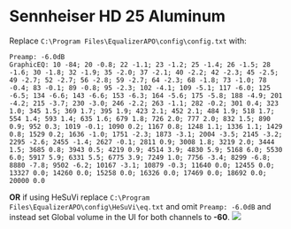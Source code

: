 # Sennheiser HD 25 Aluminum
Replace `C:\Program Files\EqualizerAPO\config\config.txt` with:
```
Preamp: -6.0dB
GraphicEQ: 10 -84; 20 -0.8; 22 -1.1; 23 -1.2; 25 -1.4; 26 -1.5; 28 -1.6; 30 -1.8; 32 -1.9; 35 -2.0; 37 -2.1; 40 -2.2; 42 -2.3; 45 -2.5; 49 -2.7; 52 -2.7; 56 -2.8; 59 -2.7; 64 -2.3; 68 -1.8; 73 -1.0; 78 -0.4; 83 -0.1; 89 -0.8; 95 -2.3; 102 -4.1; 109 -5.1; 117 -6.0; 125 -6.5; 134 -6.6; 143 -6.6; 153 -6.3; 164 -5.6; 175 -5.8; 188 -4.9; 201 -4.2; 215 -3.7; 230 -3.0; 246 -2.2; 263 -1.1; 282 -0.2; 301 0.4; 323 1.0; 345 1.5; 369 1.7; 395 1.9; 423 2.1; 452 2.1; 484 1.9; 518 1.7; 554 1.4; 593 1.4; 635 1.6; 679 1.8; 726 2.0; 777 2.0; 832 1.5; 890 0.9; 952 0.3; 1019 -0.1; 1090 0.2; 1167 0.8; 1248 1.1; 1336 1.1; 1429 0.8; 1529 0.2; 1636 -1.0; 1751 -2.3; 1873 -3.1; 2004 -3.5; 2145 -3.2; 2295 -2.6; 2455 -1.4; 2627 -0.1; 2811 0.9; 3008 1.8; 3219 2.0; 3444 1.5; 3685 0.8; 3943 0.5; 4219 0.9; 4514 3.9; 4830 5.9; 5168 6.0; 5530 6.0; 5917 5.9; 6331 5.5; 6775 3.9; 7249 1.0; 7756 -3.4; 8299 -6.8; 8880 -7.8; 9502 -6.2; 10167 -3.1; 10879 -0.3; 11640 0.0; 12455 0.0; 13327 0.0; 14260 0.0; 15258 0.0; 16326 0.0; 17469 0.0; 18692 0.0; 20000 0.0
```
**OR** if using HeSuVi replace `C:\Program Files\EqualizerAPO\config\HeSuVi\eq.txt` and omit `Preamp: -6.0dB` and instead set Global volume in the UI for both channels to **-60**.
![](https://raw.githubusercontent.com/jaakkopasanen/AutoEq/master/results/Sonoma%20Model%20One/innerfidelity/onear/Sennheiser%20HD%2025%20Aluminum/Sennheiser%20HD%2025%20Aluminum.png)